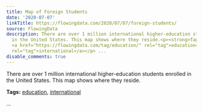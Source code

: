```yaml
---
title: Map of Foreign Students
date: '2020-07-07'
linkTitle: https://flowingdata.com/2020/07/07/foreign-students/
source: FlowingData
description: There are over 1 million international higher-education students enrolled
  in the United States. This map shows where they reside.<p><strong>Tags:</strong>
  <a href="https://flowingdata.com/tag/education/" rel="tag">education</a>, <a href="https://flowingdata.com/tag/international/"
  rel="tag">international</a></p> ...
disable_comments: true
---
```

There are over 1 million international higher-education students enrolled in the United States. This map shows where they reside.<p><strong>Tags:</strong> <a href="https://flowingdata.com/tag/education/" rel="tag">education</a>, <a href="https://flowingdata.com/tag/international/" rel="tag">international</a></p> ...